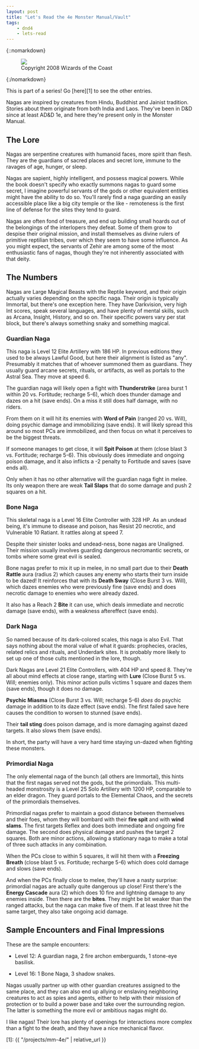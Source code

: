 ```yaml
---
layout: post
title: "Let's Read the 4e Monster Manual/Vault"
tags:
    - dnd4
    - lets-read
---
```


{::nomarkdown}
<figure>
  <img src="{{ "/assets/wir-mm-4e-doppelganger.png" | absolute_url }}"/>
  <figcaption>
    Copyright 2008 Wizards of the Coast
  </figcaption>
</figure>
{:/nomarkdown}

This is part of a series! Go [here][1] to see the other entries.

Nagas are inspired by creatures from Hindu, Buddhist and Jainist
tradition. Stories about them originate from both India and Laos. They've been
in D&D since at least AD&D 1e, and here they're present only in the Monster
Manual.

## The Lore

Nagas are serpentine creatures with humanoid faces, more spirit than flesh. They
are the guardians of sacred places and secret lore, immune to the ravages of
age, hunger, or sleep.

Nagas are sapient, highly intelligent, and possess magical powers. While the
book doesn't specify who exactly summons nagas to guard some secret, I imagine
powerful servants of the gods or other equivalent entities might have the
ability to do so. You'll rarely find a naga guarding an easily accessible place
like a big city temple or the like - remoteness is the first line of defense for
the sites they tend to guard.

Nagas are often fond of treasure, and end up building small hoards out of the
belongings of the interlopers they defeat. Some of them grow to despise their
original mission, and install themselves as divine rulers of primitive reptilian
tribes, over which they seem to have some influence. As you might expect, the
servants of Zehir are among some of the most enthusiastic fans of nagas, though
they're not inherently associated with that deity.

## The Numbers

Nagas are Large Magical Beasts with the Reptile keyword, and their origin
actually varies depending on the specific naga. Their origin is typically
Immortal, but there's one exception here. They have Darkvision, very high Int
scores, speak several languages, and have plenty of mental skills, such as
Arcana, Insight, History, and so on. Their specific powers vary per stat block,
but there's always something snaky and something magical.

### Guardian Naga

This naga is Level 12 Elite Artillery with 186 HP. In previous editions they
used to be always Lawful Good, but here their alignment is listed as
"any". Presumably it matches that of whoever summoned them as guardians. They
usually guard arcane secrets, rituals, or artifacts, as well as portals to the
Astral Sea. They move at speed 6.

The guardian naga will likely open a fight with **Thunderstrike** (area burst 1
within 20 vs. Fortitude; recharge 5-6), which does thunder damage and dazes on a
hit (save ends). On a miss it still does half damage, with no riders.

From them on it will hit its enemies with **Word of Pain** (ranged 20 vs. Will),
doing psychic damage and immobilizing (save ends). It will likely spread this
around so most PCs are immobilized, and then focus on what it perceives to be
the biggest threats.

If someone manages to get close, it will **Spit Poison** at them (close blast 3
vs. Fortitude; recharge 5-6). This obviously does immediate and ongoing poison
damage, and it also inflicts a -2 penalty to Fortitude and saves (save ends
all).

Only when it has no other alternative will the guardian naga fight in melee. Its
only weapon there are weak **Tail Slaps** that do some damage and push 2 squares
on a hit.

### Bone Naga

This skeletal naga is a Level 16 Elite Controller with 328 HP. As an undead
being, it's immune to disease and poison, has Resist 20 necrotic, and Vulnerable
10 Ratiant. It rattles along at speed 7.

Despite their sinister looks and undead-ness, bone nagas are Unaligned. Their
mission usually involves guarding dangerous necromantic secrets, or tombs where
some great evil is sealed.

Bone nagas prefer to mix it up in melee, in no small part due to their **Death
Rattle** aura (radius 2) which causes any enemy who starts their turn inside to
be dazed! It reinforces that with its **Death Sway** (Close Burst 3 vs. Will),
which dazes enemies who were previously fine (save ends) and does necrotic
damage to enemies who were already dazed.

It also has a Reach 2 **Bite** it can use, which deals immediate and necrotic
damage (save ends), with a weakness aftereffect (save ends).

### Dark Naga

So named because of its dark-colored scales, this naga is also Evil. That says
nothing about the moral value of what it guards: prophecies, oracles, related
relics and rituals, and Underdark sites. It is probably more likely to set up
one of those cults mentioned in the lore, though.

Dark Nagas are Level 21 Elite Controllers, with 404 HP and speed 8. They're all
about mind effects at close range, starting with **Lure** (Close Burst 5
vs. Will; enemies only). This minor action pulls victims 1 square and dazes them
(save ends), though it does no damage.

**Psychic Miasma** (Close Burst 3 vs. Will; recharge 5-6) _does_ do psychic
damage in addition to its daze effect (save ends). The first failed save here
causes the condition to worsen to stunned (save ends).

Their **tail sting** does poison damage, and is more damaging against dazed
targets. It also slows them (save ends).

In short, the party will have a very hard time staying un-dazed when fighting
these monsters.

### Primordial Naga

The only elemental naga of the bunch (all others are Immortal), this hints that
the first nagas served not the gods, but the primordials. This multi-headed
monstrosity is a Level 25 Solo Artillery with 1200 HP, comparable to an elder
dragon. They guard portals to the Elemental Chaos, and the secrets of the
primordials themselves.

Primordial nagas prefer to maintain a good distance between themselves and their
foes, whom they will bombard with their **fire spit** and with **wind
slams**. The first targets Reflex and does both immediate and ongoing fire
damage. The second does physical damage and pushes the target 2 squares. Both
are minor actions, allowing a stationary naga to make a total of three such
attacks in any combination.

When the PCs close to within 5 squares, it will hit them with a **Freezing
Breath** (close blast 5 vs. Fortitude; recharge 5-6) which does cold damage and
slows (save ends).

And when the PCs finally close to melee, they'll have a nasty surprise:
primordial nagas are actually quite dangerous up close! First there's the
**Energy Cascade** aura (2) which does 10 fire and lightning damage to any
enemies inside. Then there are the **bites**. They might be bit weaker than the
ranged attacks, but the naga can make five of them. If at least three hit the
same target, they also take ongoing acid damage.

## Sample Encounters and Final Impressions

These are the sample encounters:

- Level 12: A guardian naga, 2 fire archon emberguards, 1 stone-eye basilisk.

- Level 16: 1 Bone Naga, 3 shadow snakes.

Nagas usually partner up with other guardian creatures assigned to the same
place, and they can also end up allying or enslaving neighboring creatures to
act as spies and agents, either to help with their mission of protection or to
build a power base and take over the surrounding region. The latter is something
the more evil or ambitious nagas might do.

I like nagas! Their lore has plenty of openings for interactions more complex
than a fight to the death, and they have a nice mechanical flavor.

[1]: {{ "/projects/mm-4e/" | relative_url }}
